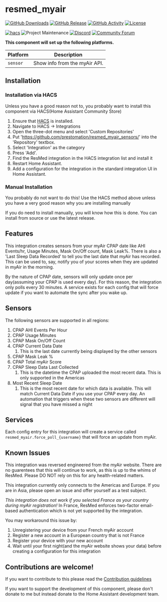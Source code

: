 # resmed_myair

[![GitHub Downloads][downloads-shield]][releases]
[![GitHub Release][releases-shield]][releases]
[![GitHub Activity][commits-shield]][commits]
[![License][license-shield]](LICENSE)

[![hacs][hacsbadge]][hacs]
![Project Maintenance][maintenance-shield]
[![Discord][discord-shield]][discord]
[![Community Forum][forum-shield]][forum]

**This component will set up the following platforms.**

| Platform | Description                   |
| -------- | ----------------------------- |
| `sensor` | Show info from the myAir API. |


## Installation

### Installation via HACS

Unless you have a good reason not to, you probably want to install this component via HACS(Home Assistant Community Store)
1. Ensure that [HACS](https://hacs.xyz/) is installed.
1. Navigate to HACS -> Integrations
1. Open the three-dot menu and select 'Custom Repositories'
1. Put 'https://github.com/prestomation/resmed_myair_sensors/' into the 'Repository' textbox.
1. Select 'Integration' as the category
1. Press 'Add'.
1. Find the ResMed integration in the HACS integration list and install it
1. Restart Home Assistant.
1. Add a configuration for the integration in the standard integration UI in Home Assistant.


### Manual Installation

You probably do not want to do this! Use the HACS method above unless you have a very good reason why you are installing manually

If you do need to install manually, you will know how this is done. You can install from source or use the latest release.


## Features

This integration creates sensors from your myAir CPAP date like AHI Events/hr, Usage Minutes, Mask On/Off count, Mask Leak%. There is also a 'Last Sleep Data Recorded' to tell you the last date that myAir has recorded. This can be used to, say, notify you of your scores when they are updated in myAir in the morning.

By the nature of CPAP date, sensors will only update once per day(assuming your CPAP is used every day). For this reason, the integration only polls every 30 minutes. A service exists for each config that will force update if you want to automate the sync after you wake up.


## Sensors

The following sensors are supported in all regions:

1. CPAP AHI Events Per Hour
1. CPAP Usage Minutes
1. CPAP Mask On/Off Count
1. CPAP Current Data Date
    1. This is the last date currently being displayed by the other sensors
1. CPAP Mask Leak %
1. CPAP Total myAir Score
1. CPAP Sleep Data Last Collected
    1. This is the datetime the CPAP uploaded the most recent data. This is only supported in the Americas
1. Most Recent Sleep Date
    1. This is the most recent date for which data is available. This will match Current Data Date if you use your CPAP every day. An automation that triggers when these two sensors are different will signal that you have missed a night


## Services

Each config entry for this integration will create a service called `resmed_myair.force_poll_{username}` that will force an update from myAir.

## Known Issues

This integration was reversed engineered from the myAir website. There are no guarentees that this will continue to work, as this is up to the whims of ResMed. Please DO NOT rely on this for any health-related matters.

This integration currently only connects to the Americas and Europe. If you are in Asia, please open an issue and offer yourself as a test subject.

_This integration does not work if you selected France as your country during myAir registration!_
In France, ResMed enforces two-factor email-based authentication which is not yet supported by the integration.

You may workaround this issue by:
1. Unregistering your device from your French myAir account
1. Register a new account in a European country that is not France
1. Register your device with your new account
1. Wait until your first night(and the myAir website shows your data) before creating a configuration for this integration

## Contributions are welcome!

If you want to contribute to this please read the [Contribution guidelines](CONTRIBUTING.md)

If you want to support the development of this component, please don't donate to me but instead donate to the Home Assistant development team.

[commits-shield]: https://img.shields.io/github/commit-activity/y/prestomation/resmed_myair_sensors.svg?style=for-the-badge
[commits]: https://github.com/prestomation/resmed_myair_sensors/commits/master
[hacs]: https://github.com/custom-components/hacs
[hacsbadge]: https://img.shields.io/badge/HACS-Custom-orange.svg?style=for-the-badge
[discord]: https://discord.gg/Qa5fW2R
[discord-shield]: https://img.shields.io/discord/330944238910963714.svg?style=for-the-badge
[forum-shield]: https://img.shields.io/badge/community-forum-brightgreen.svg?style=for-the-badge
[forum]: https://community.home-assistant.io/
[license-shield]: https://img.shields.io/github/license/prestomation/resmed_myair_sensors.svg?style=for-the-badge
[maintenance-shield]: https://img.shields.io/badge/maintainer-Preston%20Tamkin%20%40prestomation-blue.svg?style=for-the-badge
[downloads-shield]: https://img.shields.io/github/downloads/prestomation/resmed_myair_sensors/total.svg?style=for-the-badge
[releases-shield]: https://img.shields.io/github/release/prestomation/resmed_myair_sensors.svg?style=for-the-badge
[releases]: https://github.com/prestomation/resmed_myair_sensors/releases
